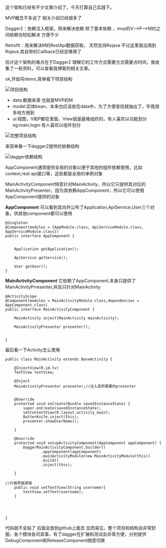 这个架构已经有不少文章介绍了，今天打算自己实践下。

MVP概念不多说了 相关介绍已经很多了 

Dagger2：依赖注入框架，用来解决依赖 除了基本依赖 ，mvp的V-->P-->M的之间依赖也轻松解决 方便不少 

Retrofit：用来解决M的RestApi数据获取，  天然支持Rxjava  不过这里我没用到Rxjava 其自带的Callback已经足够用了

估计这个架构的难点在于Dagger2 理解它的工作方式需要方式需要点时间，我收集了一些资料，可以查看我博客的相关文章。


ok,开始写demo,简单看下项目结构

![项目结构](http://img.blog.csdn.net/20150613224358959)

 - data:数据来源 也就是MVP的M
 - model:实体bean，本来也应该放在data中，为了方便查找就抽出了，毕竟很多地方用到
 - ui:视图，V和P都在里面，View层是最难组织的，有人喜欢以功能划分 eg:main,login 有人喜欢以组件划分
 

![完整项目结构](http://img.blog.csdn.net/20150613225224892)



来简单看一下dagger2提供的依赖结构

![dagger依赖结构](http://img.blog.csdn.net/20150613230845776)

AppComponent通常提供全局的对象以便于其他的组件依赖使用，比如context,rest api接口等，这些都是全局的单例对象

MainActivityComponent特意针对MainActivity，所以它只提供其对应的MainActivityPresenter，因为其依赖AppComponent，所以它可以使用AppComponent提供的对象

**AppComponent**
可以看到其向外公布了Application,ApiService,User三个对象，供其他component都可以使用

	@Singleton
	@Component(modules = {AppModule.class, ApiServiceModule.class, AppServiceModule.class})
	public interface AppComponent {
	
	
	    Application getApplication();
	
	    ApiService getService();
	
	    User getUser();
	}


**MainActivityComponent**
它依赖了AppComponent,本身只提供了MainActivityPrresenter,并且只针对MainActivity

	@ActivityScope
	@Component(modules = MainActivityModule.class,dependencies = AppComponent.class)
	public interface MainActivityComponent {
	
	    MainActivity inject(MainActivity mainActivity);
	
	    MainActivityPresenter presenter();
	
	
	}

最后看一下Activity怎么使用


	public class MainActivity extends BaseActivity {
	
	    @InjectView(R.id.tv)
	    TextView textView;
	
	    @Inject
	    MainActivityPresenter presenter;//注入其所需要的presenter
	
	
	    @Override
	    protected void onCreate(Bundle savedInstanceState) {
	        super.onCreate(savedInstanceState);
	        setContentView(R.layout.activity_main);
	        ButterKnife.inject(this);
	        presenter.showUserName();
	
	    }
	
	    @Override
	    protected void setupActivityComponent(AppComponent appComponent) {
	        DaggerMainActivityComponent.builder()
	                .appComponent(appComponent)
	                .mainActivityModule(new MainActivityModule(this))
	                .build()
	                .inject(this);
	
	    }
	
	//只做界面逻辑
	    public void setTextView(String username){
	        textView.setText(username);
	    }
	
	
	
	
	}


代码就不全贴了 后面会放到github上面去
显而易见，整个项目和结构会非常舒服，各个模块各司其事，有了dagger在扩展和测试会非常方便，分别提供DebugComponent和ReleaseComponent随意切换